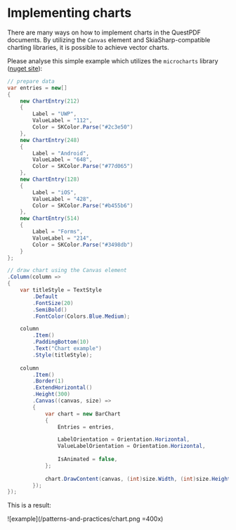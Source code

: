# Implementing charts

There are many ways on how to implement charts in the QuestPDF documents. By utilizing the `Canvas` element and SkiaSharp-compatible charting libraries, it is possible to achieve vector charts.

Please analyse this simple example which utilizes the `microcharts` library ([nuget site](https://www.nuget.org/packages/Microcharts/)):

```csharp
// prepare data
var entries = new[]
{
    new ChartEntry(212)
    {
        Label = "UWP",
        ValueLabel = "112",
        Color = SKColor.Parse("#2c3e50")
    },
    new ChartEntry(248)
    {
        Label = "Android",
        ValueLabel = "648",
        Color = SKColor.Parse("#77d065")
    },
    new ChartEntry(128)
    {
        Label = "iOS",
        ValueLabel = "428",
        Color = SKColor.Parse("#b455b6")
    },
    new ChartEntry(514)
    {
        Label = "Forms",
        ValueLabel = "214",
        Color = SKColor.Parse("#3498db")
    }
};

// draw chart using the Canvas element
.Column(column =>
{
    var titleStyle = TextStyle
        .Default
        .FontSize(20)
        .SemiBold()
        .FontColor(Colors.Blue.Medium);

    column
        .Item()
        .PaddingBottom(10)
        .Text("Chart example")
        .Style(titleStyle);
    
    column
        .Item()
        .Border(1)
        .ExtendHorizontal()
        .Height(300)
        .Canvas((canvas, size) =>
        {
            var chart = new BarChart
            {
                Entries = entries,

                LabelOrientation = Orientation.Horizontal,
                ValueLabelOrientation = Orientation.Horizontal,
                
                IsAnimated = false,
            };
            
            chart.DrawContent(canvas, (int)size.Width, (int)size.Height);
        });
});
```

This is a result:

![example](/patterns-and-practices/chart.png =400x)
